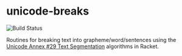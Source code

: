unicode-breaks
==============

![Build Status](https://github.com/shawnw/racket-unicode-breaks/actions/workflows/ci.yml/badge.svg)

Routines for breaking text into grapheme/word/sentences using the
[Unicode Annex #29 Text Segmentation][1] algorithms in Racket.

[1]: https://www.unicode.org/reports/tr29/tr29-39.html

